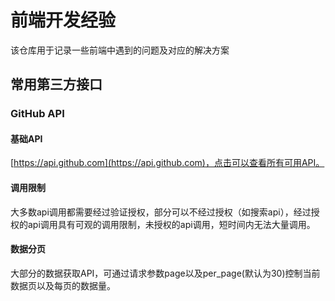 # 前端开发经验
该仓库用于记录一些前端中遇到的问题及对应的解决方案

## 常用第三方接口
### GitHub API
#### 基础API
[https://api.github.com](https://api.github.com)，点击可以查看所有可用API。

#### 调用限制
大多数api调用都需要经过验证授权，部分可以不经过授权（如搜索api），经过授权的api调用具有可观的调用限制，未授权的api调用，短时间内无法大量调用。  

#### 数据分页
大部分的数据获取API，可通过请求参数page以及per_page(默认为30)控制当前数据页以及每页的数据量。
